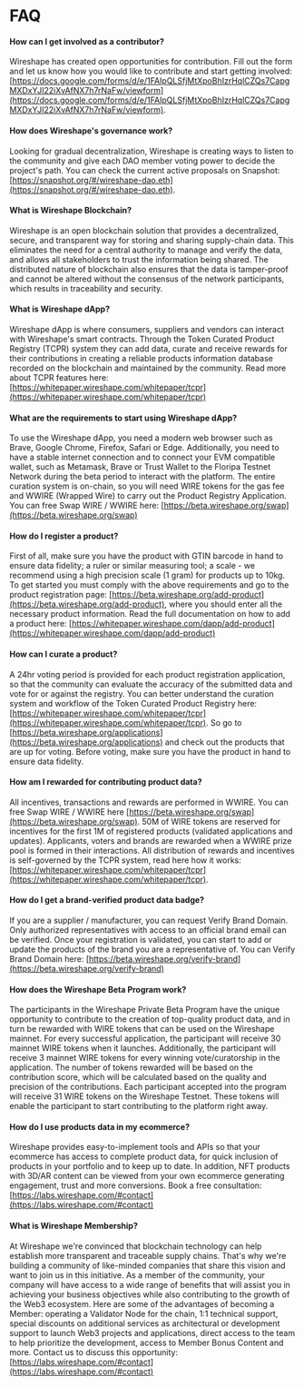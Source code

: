 # FAQ

#### How can I get involved as a contributor?[​](https://wireshape.org/docs/faq/#how-can-i-get-involved-as-a-contributor) <a href="#how-can-i-get-involved-as-a-contributor" id="how-can-i-get-involved-as-a-contributor"></a>

Wireshape has created open opportunities for contribution. Fill out the form and let us know how you would like to contribute and start getting involved: [https://docs.google.com/forms/d/e/1FAIpQLSfjMtXpoBhIzrHqlCZQs7CapgMXDxYJI22iXvAfNX7h7rNaFw/viewform](https://docs.google.com/forms/d/e/1FAIpQLSfjMtXpoBhIzrHqlCZQs7CapgMXDxYJI22iXvAfNX7h7rNaFw/viewform).

#### How does Wireshape's governance work?[​](https://wireshape.org/docs/faq/#how-does-wireshapes-governance-work) <a href="#how-does-wireshapes-governance-work" id="how-does-wireshapes-governance-work"></a>

Looking for gradual decentralization, Wireshape is creating ways to listen to the community and give each DAO member voting power to decide the project's path. You can check the current active proposals on Snapshot: [https://snapshot.org/#/wireshape-dao.eth](https://snapshot.org/#/wireshape-dao.eth).

#### What is Wireshape Blockchain?[​](https://wireshape.org/docs/faq/#what-is-wireshape-blockchain) <a href="#what-is-wireshape-blockchain" id="what-is-wireshape-blockchain"></a>

Wireshape is an open blockchain solution that provides a decentralized, secure, and transparent way for storing and sharing supply-chain data. This eliminates the need for a central authority to manage and verify the data, and allows all stakeholders to trust the information being shared. The distributed nature of blockchain also ensures that the data is tamper-proof and cannot be altered without the consensus of the network participants, which results in traceability and security.

#### What is Wireshape dApp?[​](https://wireshape.org/docs/faq/#what-is-wireshape-dapp) <a href="#what-is-wireshape-dapp" id="what-is-wireshape-dapp"></a>

Wireshape dApp is where consumers, suppliers and vendors can interact with Wireshape's smart contracts. Through the Token Curated Product Registry (TCPR) system they can add data, curate and receive rewards for their contributions in creating a reliable products information database recorded on the blockchain and maintained by the community. Read more about TCPR features here: [https://whitepaper.wireshape.com/whitepaper/tcpr](https://whitepaper.wireshape.com/whitepaper/tcpr)

#### What are the requirements to start using Wireshape dApp?[​](https://wireshape.org/docs/faq/#what-are-the-requirements-to-start-using-wireshape-dapp) <a href="#what-are-the-requirements-to-start-using-wireshape-dapp" id="what-are-the-requirements-to-start-using-wireshape-dapp"></a>

To use the Wireshape dApp, you need a modern web browser such as Brave, Google Chrome, Firefox, Safari or Edge. Additionally, you need to have a stable internet connection and to connect your EVM compatible wallet, such as Metamask, Brave or Trust Wallet to the Floripa Testnet Network during the beta period to interact with the platform. The entire curation system is on-chain, so you will need WIRE tokens for the gas fee and WWIRE (Wrapped Wire) to carry out the Product Registry Application. You can free Swap WIRE / WWIRE here: [https://beta.wireshape.org/swap](https://beta.wireshape.org/swap)

#### How do I register a product?[​](https://wireshape.org/docs/faq/#how-do-i-register-a-product) <a href="#how-do-i-register-a-product" id="how-do-i-register-a-product"></a>

First of all, make sure you have the product with GTIN barcode in hand to ensure data fidelity; a ruler or similar measuring tool; a scale - we recommend using a high precision scale (1 gram) for products up to 10kg. To get started you must comply with the above requirements and go to the product registration page: [https://beta.wireshape.org/add-product](https://beta.wireshape.org/add-product), where you should enter all the necessary product information. Read the full documentation on how to add a product here: [https://whitepaper.wireshape.com/dapp/add-product](https://whitepaper.wireshape.com/dapp/add-product)

#### How can I curate a product?[​](https://wireshape.org/docs/faq/#how-can-i-curate-a-product) <a href="#how-can-i-curate-a-product" id="how-can-i-curate-a-product"></a>

A 24hr voting period is provided for each product registration application, so that the community can evaluate the accuracy of the submitted data and vote for or against the registry. You can better understand the curation system and workflow of the Token Curated Product Registry here: [https://whitepaper.wireshape.com/whitepaper/tcpr](https://whitepaper.wireshape.com/whitepaper/tcpr). So go to [https://beta.wireshape.org/applications](https://beta.wireshape.org/applications) and check out the products that are up for voting. Before voting, make sure you have the product in hand to ensure data fidelity.

#### How am I rewarded for contributing product data?[​](https://wireshape.org/docs/faq/#how-am-i-rewarded-for-contributing-product-data) <a href="#how-am-i-rewarded-for-contributing-product-data" id="how-am-i-rewarded-for-contributing-product-data"></a>

All incentives, transactions and rewards are performed in WWIRE. You can free Swap WIRE / WWIRE here [https://beta.wireshape.org/swap](https://beta.wireshape.org/swap). 50M of WIRE tokens are reserved for incentives for the first 1M of registered products (validated applications and updates). Applicants, voters and brands are rewarded when a WWIRE prize pool is formed in their interactions. All distribution of rewards and incentives is self-governed by the TCPR system, read here how it works: [https://whitepaper.wireshape.com/whitepaper/tcpr](https://whitepaper.wireshape.com/whitepaper/tcpr).

#### How do I get a brand-verified product data badge?[​](https://wireshape.org/docs/faq/#how-do-i-get-a-brand-verified-product-data-badge) <a href="#how-do-i-get-a-brand-verified-product-data-badge" id="how-do-i-get-a-brand-verified-product-data-badge"></a>

If you are a supplier / manufacturer, you can request Verify Brand Domain. Only authorized representatives with access to an official brand email can be verified. Once your registration is validated, you can start to add or update the products of the brand you are a representative of. You can Verify Brand Domain here: [https://beta.wireshape.org/verify-brand](https://beta.wireshape.org/verify-brand)

#### How does the Wireshape Beta Program work?[​](https://wireshape.org/docs/faq/#how-does-the-wireshape-beta-program-work) <a href="#how-does-the-wireshape-beta-program-work" id="how-does-the-wireshape-beta-program-work"></a>

The participants in the Wireshape Private Beta Program have the unique opportunity to contribute to the creation of top-quality product data, and in turn be rewarded with WIRE tokens that can be used on the Wireshape mainnet. For every successful application, the participant will receive 30 mainnet WIRE tokens when it launches. Additionally, the participant will receive 3 mainnet WIRE tokens for every winning vote/curatorship in the application. The number of tokens rewarded will be based on the contribution score, which will be calculated based on the quality and precision of the contributions. Each participant accepted into the program will receive 31 WIRE tokens on the Wireshape Testnet. These tokens will enable the participant to start contributing to the platform right away.

#### How do I use products data in my ecommerce?[​](https://wireshape.org/docs/faq/#how-do-i-use-products-data-in-my-ecommerce) <a href="#how-do-i-use-products-data-in-my-ecommerce" id="how-do-i-use-products-data-in-my-ecommerce"></a>

Wireshape provides easy-to-implement tools and APIs so that your ecommerce has access to complete product data, for quick inclusion of products in your portfolio and to keep up to date. In addition, NFT products with 3D/AR content can be viewed from your own ecommerce generating engagement, trust and more conversions. Book a free consultation: [https://labs.wireshape.com/#contact](https://labs.wireshape.com/#contact)

#### What is Wireshape Membership?[​](https://wireshape.org/docs/faq/#what-is-wireshape-membership) <a href="#what-is-wireshape-membership" id="what-is-wireshape-membership"></a>

At Wireshape we're convinced that blockchain technology can help establish more transparent and traceable supply chains. That's why we're building a community of like-minded companies that share this vision and want to join us in this initiative. As a member of the community, your company will have access to a wide range of benefits that will assist you in achieving your business objectives while also contributing to the growth of the Web3 ecosystem. Here are some of the advantages of becoming a Member: operating a Validator Node for the chain, 1:1 technical support, special discounts on additional services as architectural or development support to launch Web3 projects and applications, direct access to the team to help prioritize the development, access to Member Bonus Content and more. Contact us to discuss this opportunity: [https://labs.wireshape.com/#contact](https://labs.wireshape.com/#contact)
